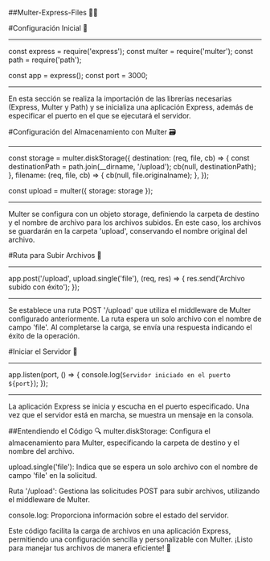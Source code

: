 ##Multer-Express-Files 📁🚀


#Configuración Inicial 🚀

---

const express = require('express');
const multer = require('multer');
const path = require('path');

const app = express();
const port = 3000;

---

En esta sección se realiza la importación de las librerías necesarias (Express, Multer y Path) y se inicializa una aplicación Express, además de especificar el puerto en el que se ejecutará el servidor.

#Configuración del Almacenamiento con Multer 🗃️

---

const storage = multer.diskStorage({
  destination: (req, file, cb) => {
    const destinationPath = path.join(__dirname, '/upload');
    cb(null, destinationPath);
  },
  filename: (req, file, cb) => {
    cb(null, file.originalname);
  },
});

const upload = multer({ storage: storage });

---

Multer se configura con un objeto storage, definiendo la carpeta de destino y el nombre de archivo para los archivos subidos. En este caso, los archivos se guardarán en la carpeta 'upload', conservando el nombre original del archivo.

#Ruta para Subir Archivos 📁

---

app.post('/upload', upload.single('file'), (req, res) => {
  res.send('Archivo subido con éxito');
});

---

Se establece una ruta POST '/upload' que utiliza el middleware de Multer configurado anteriormente. La ruta espera un solo archivo con el nombre de campo 'file'. Al completarse la carga, se envía una respuesta indicando el éxito de la operación.

#Iniciar el Servidor 🚀

---

app.listen(port, () => {
  console.log(`Servidor iniciado en el puerto ${port}`);
});

---

La aplicación Express se inicia y escucha en el puerto especificado. Una vez que el servidor está en marcha, se muestra un mensaje en la consola.

##Entendiendo el Código 🔍
multer.diskStorage: Configura el almacenamiento para Multer, especificando la carpeta de destino y el nombre del archivo.

upload.single('file'): Indica que se espera un solo archivo con el nombre de campo 'file' en la solicitud.

Ruta '/upload': Gestiona las solicitudes POST para subir archivos, utilizando el middleware de Multer.

console.log: Proporciona información sobre el estado del servidor.

Este código facilita la carga de archivos en una aplicación Express, permitiendo una configuración sencilla y personalizable con Multer. ¡Listo para manejar tus archivos de manera eficiente! 🚀
